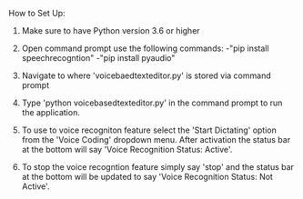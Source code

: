 How to Set Up:

1. Make sure to have Python version 3.6 or higher

2. Open command prompt use the following commands: 
		-"pip install speechrecogntion" 
		-"pip install pyaudio"

3. Navigate to where 'voicebaedtexteditor.py' is stored via command prompt 

4. Type 'python voicebasedtexteditor.py' in the command prompt to run the application. 

5. To use to voice recogniton feature select the 'Start Dictating' option from the 'Voice Coding' dropdown menu. After activation the status bar at the bottom will say 'Voice Recognition Status: Active'.

6. To stop the voice recogntion feature simply say 'stop' and the status bar at the bottom will be updated to say 'Voice Recognition Status: Not Active'.  